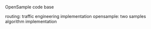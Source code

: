 OpenSample code base

routing: traffic engineering implementation
opensample: two samples algorithm implementation
